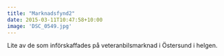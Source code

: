 ```yaml
---
title: "Marknadsfynd2"
date: 2015-03-11T10:47:58+10:00
image: 'DSC_0549.jpg'
---
```


Lite av de som införskaffades på veteranbilsmarknad i Östersund i helgen.
